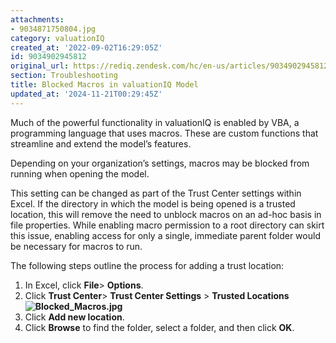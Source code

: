 ```yaml
---
attachments:
- 9034871750804.jpg
category: valuationIQ
created_at: '2022-09-02T16:29:05Z'
id: 9034902945812
original_url: https://rediq.zendesk.com/hc/en-us/articles/9034902945812-Blocked-Macros-in-valuationIQ-Model
section: Troubleshooting
title: Blocked Macros in valuationIQ Model
updated_at: '2024-11-21T00:29:45Z'
---
```


Much of the powerful functionality in valuationIQ is enabled by VBA, a programming language that uses macros. These are custom functions that streamline and extend the model’s features.

Depending on your organization’s settings, macros may be blocked from running when opening the model.

This setting can be changed as part of the Trust Center settings within Excel. If the directory in which the model is being opened is a trusted location, this will remove the need to unblock macros on an ad-hoc basis in file properties. While enabling macro permission to a root directory can skirt this issue, enabling access for only a single, immediate parent folder would be necessary for macros to run.

The following steps outline the process for adding a trust location:

1. In Excel, click **File**> **Options**.
2. Click **Trust Center**> **Trust Center Settings** > **Trusted Locations![Blocked_Macros.jpg](https://rediq.zendesk.com/hc/article_attachments/9034871750804/Blocked_Macros.jpg)**
3. Click **Add new location**.
4. Click **Browse** to find the folder, select a folder, and then click **OK**.